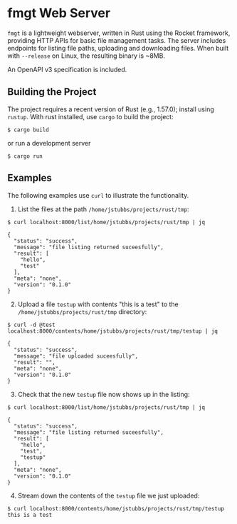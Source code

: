# fmgt Web Server
`fmgt` is a lightweight webserver, written in Rust using the Rocket framework, providing
HTTP APIs for basic file management tasks. The server includes endpoints for listing file paths,
uploading and downloading files. When built with `--release` on Linux, the resulting binary is ~8MB.

An OpenAPI v3 specification is included.

## Building the Project
The project requires a recent version of Rust (e.g., 1.57.0); install using `rustup`. With rust
installed, use `cargo` to build the project:

```
$ cargo build
```

or run a development server

```
$ cargo run
```

## Examples

The following examples use `curl` to illustrate the functionality.


1. List the files at the path `/home/jstubbs/projects/rust/tmp`:

```
$ curl localhost:8000/list/home/jstubbs/projects/rust/tmp | jq

{
  "status": "success",
  "message": "file listing returned suceesfully",
  "result": [
    "hello",
    "test"
  ],
  "meta": "none",
  "version": "0.1.0"
}
```

2. Upload a file `testup` with contents "this is a test" to the `/home/jstubbs/projects/rust/tmp` directory:

```
$ curl -d @test localhost:8000/contents/home/jstubbs/projects/rust/tmp/testup | jq

{
  "status": "success",
  "message": "file uploaded suceesfully",
  "result": "",
  "meta": "none",
  "version": "0.1.0"
}
```

3. Check that the new `testup` file now shows up in the listing:

```
$ curl localhost:8000/list/home/jstubbs/projects/rust/tmp | jq

{
  "status": "success",
  "message": "file listing returned suceesfully",
  "result": [
    "hello",
    "test",
    "testup"
  ],
  "meta": "none",
  "version": "0.1.0"
}
```


4. Stream down the contents of the `testup` file we just uploaded:

```
$ curl localhost:8000/contents/home/jstubbs/projects/rust/tmp/testup
this is a test

